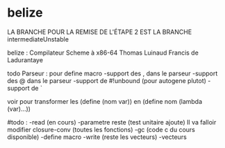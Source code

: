 # belize
LA BRANCHE POUR LA REMISE DE L'ÉTAPE 2 EST LA BRANCHE intermediateUnstable

belize : Compilateur Scheme à x86-64
Thomas Luinaud
Francis de Ladurantaye

todo Parseur : pour define macro
-support des , dans le parseur
-support des @ dans le parseur
-support de #!unbound (pour autogene plutot)
-support de `

voir pour transformer les (define (nom var)) en (define nom (lambda (var)...))

#todo :
-read (en cours)
-parametre reste (test unitaire ajoute)
	   Il va falloir modifier closure-conv (toutes les fonctions)
-gc (code c du cours disponible)
-define macro
-write (reste les vecteurs)
-vecteurs



